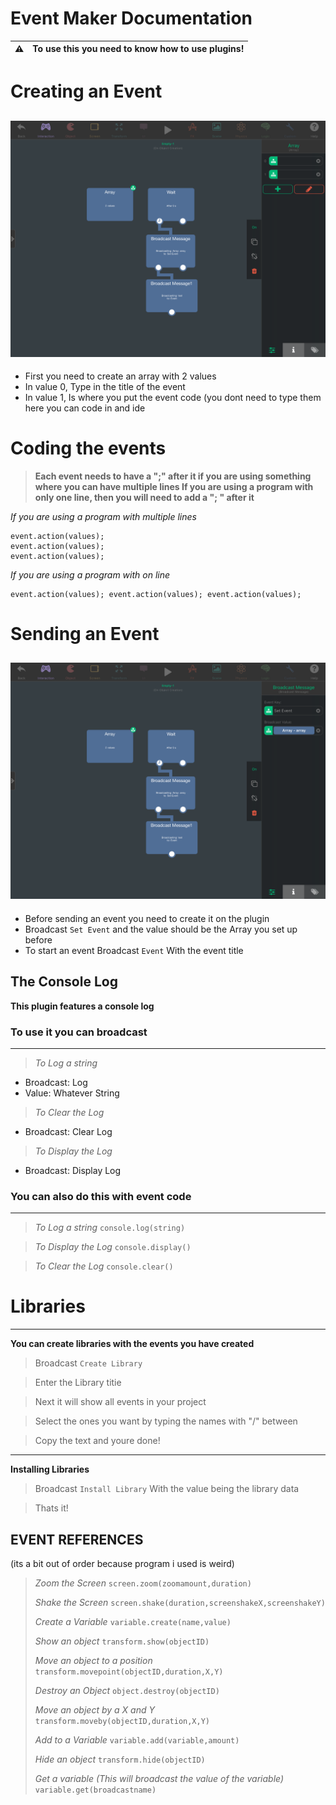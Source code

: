 # Event Maker Documentation

:warning: | To use this you need to know how to use plugins!
:---: | :---

# Creating an Event
![](https://raw.githubusercontent.com/Haynster/Event-Maker-Plug-In-Documentation/main/70FB8F11-6927-4D05-8DF9-9BE5D7254CD4.png)
---

- First you need to create an array with 2 values
- In value 0, Type in the title of the event
- In value 1, Is where you put the event code (you dont need to type them here you can code in and ide

# Coding the events
> **Each event needs to have a ";" after it if you are using something where you can have multiple lines
> If you are using a program with only one line, then you will need to add a "; " after it**

*If you are using a program with multiple lines*
```
event.action(values);
event.action(values);
event.action(values);
```
*If you are using a program with on line*
```
event.action(values); event.action(values); event.action(values);
```

# Sending an Event
![](https://raw.githubusercontent.com/Haynster/Event-Maker-Plug-In-Documentation/main/E3294A45-90A9-4773-B423-724C62E0701D.png)
---

- Before sending an event you need to create it on the plugin
- Broadcast `Set Event` and the value should be the Array you set up before
- To start an event Broadcast `Event` With the event title

## The Console Log
**This plugin features a console log**

### To use it you can broadcast
---
> *To Log a string*
- Broadcast: Log
- Value: Whatever String

> *To Clear the Log*
- Broadcast: Clear Log

> *To Display the Log*
- Broadcast: Display Log

### You can also do this with event code
---
> *To Log a string*
> `console.log(string)`

> *To Display the Log*
> `console.display()`

> *To Clear the Log*
> `console.clear()`

# Libraries
---
**You can create libraries with the events you have created**

> Broadcast `Create Library`

> Enter the Library titie

> Next it will show all events in your project

> Select the ones you want by typing the names with "/" between

> Copy the text and youre done!

---
**Installing Libraries**

> Broadcast `Install Library` With the value being the library data

> Thats it!

## EVENT REFERENCES
(its a bit out of order because program i used is weird)

> *Zoom the Screen*
> `screen.zoom(zoomamount,duration)`
> 
> *Shake the Screen*
> `screen.shake(duration,screenshakeX,screenshakeY)`
> 
> *Create a Variable*
> `variable.create(name,value)`
> 
> *Show an object*
> `transform.show(objectID)`
> 
> *Move an object to a position*
> `transform.movepoint(objectID,duration,X,Y)`
> 
> *Destroy an Object*
> `object.destroy(objectID)`
> 
> *Move an object by a X and Y*
> `transform.moveby(objectID,duration,X,Y)`
> 
> *Add to a Variable*
> `variable.add(variable,amount)`
> 
> *Hide an object*
> `transform.hide(objectID)`
> 
> *Get a variable (This will broadcast the value of the variable)*
> `variable.get(broadcastname)`
